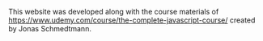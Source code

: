 This website was developed along with the course materials of https://www.udemy.com/course/the-complete-javascript-course/ created by Jonas Schmedtmann.
